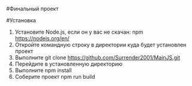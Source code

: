 #Финальный проект

#Установка
1. Установите Node.js, если он у вас не скачан: npm https://nodejs.org/en/
2. Откройте командную строку в директории куда будет установлен проект
3. Выполните git clone https://github.com/Surrender2001/MainJS.git
4. Перейдите в установленную директорию
5. Выполните npm install
6. Соберите проект npm run build

